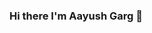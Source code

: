 ### Hi there I'm Aayush Garg 👋

<!--
**Aayush-hub/Aayush-hub** is a ✨ _special_ ✨ repository because its `README.md` (this file) appears on your GitHub profile.

Here are some ideas to get you started:

- 🔭 I’m currently working on Python and Machine Learning
- 🌱 I’m currently learning Machine Learning
- 👯 I’m looking to collaborate on Python
- 🤔 I’m looking for help with Python and Machine Learning
- 💬 Ask me about Python
- 📫 How to reach me: [Linkdin Profile](https://www.linkedin.com/in/aayush-garg-68b6081a3). [Instagram profile](https://www.instagram.com/ayushgarg1951/?hl=en)
- 😄 Pronouns: He/Him
- ⚡ Fun fact: Loves to sketch
-->
